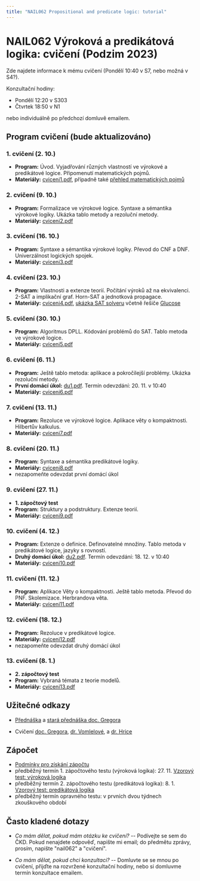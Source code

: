 ```yaml
---
title: "NAIL062 Propositional and predicate logic: tutorial"
---
```


# NAIL062 Výroková a predikátová logika: cvičení (Podzim 2023)

Zde najdete informace k mému cvičení (Pondělí 10:40 v S7, nebo možná v S4?).

Konzultační hodiny:

* Pondělí 12:20 v S303
* Čtvrtek 18:50 v N1

nebo individuálně po předchozí domluvě emailem.

## Program cvičení (bude aktualizováno)

### 1. cvičení (2. 10.)

* **Program:** Úvod. Vyjadřování různých vlastností ve výrokové a predikátové logice. Připomenutí matematických pojmů.
* **Materiály:** [cviceni1.pdf](https://github.com/jbulin-mff-uk/nail062/raw/main/tutorial/worksheets/cviceni1.pdf), případně také [přehled matematických pojmů](https://ktiml.mff.cuni.cz/~gregor/logika/VPLdodatek.pdf)

### 2. cvičení (9. 10.)

* **Program:** Formalizace ve výrokové logice. Syntaxe a sémantika výrokové logiky. Ukázka tablo metody a rezoluční metody.
* **Materiály:** [cviceni2.pdf](https://github.com/jbulin-mff-uk/nail062/raw/main/tutorial/worksheets/cviceni2.pdf)

### 3. cvičení (16. 10.)

* **Program:** Syntaxe a sémantika výrokové logiky. Převod do CNF a DNF. Univerzálnost logických spojek.
* **Materiály:** [cviceni3.pdf](https://github.com/jbulin-mff-uk/nail062/raw/main/tutorial/worksheets/cviceni3.pdf)

### 4. cvičení (23. 10.)

* **Program:** Vlastnosti a extenze teorií. Počítání výroků až na ekvivalenci. 2-SAT a implikační graf. Horn-SAT a jednotková propagace. 
* **Materiály:** [cviceni4.pdf](https://github.com/jbulin-mff-uk/nail062/raw/main/tutorial/worksheets/cviceni4.pdf), [ukázka SAT solveru](https://github.com/jbulin-mff-uk/nail062/blob/main/tutorial/sat-solving.zip) včetně řešiče [Glucose](https://github.com/mi-ki/glucose-syrup)

### 5. cvičení (30. 10.)

* **Program:** Algoritmus DPLL. Kódování problémů do SAT. Tablo metoda ve výrokové logice.
* **Materiály:** [cviceni5.pdf](https://github.com/jbulin-mff-uk/nail062/raw/main/tutorial/worksheets/cviceni5.pdf)

### 6. cvičení (6. 11.)

* **Program:** Ještě tablo metoda: aplikace a pokročilejší problémy. Ukázka rezoluční metody.
* **První domácí úkol:** [du1.pdf](https://github.com/jbulin-mff-uk/nail062/raw/main/tutorial/worksheets/du1.pdf). Termín odevzdání: 20. 11. v 10:40
* **Materiály:** [cviceni6.pdf](https://github.com/jbulin-mff-uk/nail062/raw/main/tutorial/worksheets/cviceni6.pdf)

### 7. cvičení (13. 11.)

* **Program:** Rezoluce ve výrokové logice. Aplikace věty o kompaktnosti. Hilbertův kalkulus.
* **Materiály:** [cviceni7.pdf](https://github.com/jbulin-mff-uk/nail062/raw/main/tutorial/worksheets/cviceni7.pdf)

### 8. cvičení (20. 11.)

* **Program:** Syntaxe a sémantika predikátové logiky. 
* **Materiály:** [cviceni8.pdf](https://github.com/jbulin-mff-uk/nail062/raw/main/tutorial/worksheets/cviceni8.pdf)
* nezapomeňte odevzdat první domácí úkol

### 9. cvičení (27. 11.)

* **1. zápočtový test**
* **Program:** Struktury a podstruktury. Extenze teorií.
* **Materiály:** [cviceni9.pdf](https://github.com/jbulin-mff-uk/nail062/raw/main/tutorial/worksheets/cviceni9.pdf)

### 10. cvičení (4. 12.)

* **Program:**  Extenze o definice. Definovatelné množiny. Tablo metoda v predikátové logice, jazyky s rovností.
* **Druhý domácí úkol:** [du2.pdf](https://github.com/jbulin-mff-uk/nail062/raw/main/tutorial/worksheets/du2.pdf). Termín odevzdání: 18. 12. v 10:40 
* **Materiály:** [cviceni10.pdf](https://github.com/jbulin-mff-uk/nail062/raw/main/tutorial/worksheets/cviceni10.pdf)

### 11. cvičení (11. 12.)

* **Program:** Aplikace Věty o kompaktnosti. Ještě tablo metoda. Převod do PNF. Skolemizace. Herbrandova věta.
* **Materiály:** [cviceni11.pdf](https://github.com/jbulin-mff-uk/nail062/raw/main/tutorial/worksheets/cviceni11.pdf)

### 12. cvičení (18. 12.)

* **Program:** Rezoluce v predikátové logice.
* **Materiály:** [cviceni12.pdf](https://github.com/jbulin-mff-uk/nail062/raw/main/tutorial/worksheets/cviceni12.pdf)
* nezapomeňte odevzdat druhý domácí úkol

### 13. cvičení (8. 1.)

* **2. zápočtový test**
* **Program:** Vybraná témata z teorie modelů.
* **Materiály:** [cviceni13.pdf](https://github.com/jbulin-mff-uk/nail062/raw/main/tutorial/worksheets/cviceni13.pdf)


<!-- podzim 2022
### 1. cvičení (2. 10.)
* **Program:** Úvod. Vyjadřování různých vlastností ve výrokové a predikátové logice. Připomenutí matematických pojmů.
* **Materiály:** [cviceni1.pdf](https://github.com/jbulin-mff-uk/nail062/raw/main/tutorial/worksheets/cviceni1.pdf)

### 2. cvičení (9. 10.)
* **Program:** Syntaxe a sémantika výrokové logiky. Univerzálnost logických spojek.
* **Materiály:** [cviceni2.pdf](https://github.com/jbulin-mff-uk/nail062/raw/main/tutorial/worksheets/cviceni2.pdf)

### 3. cvičení (16. 10.)
* **Program:** Syntaxe a sémantika výrokové logiky, převod do CNF a DNF.
* **Materiály:** [cviceni3.pdf](https://github.com/jbulin-mff-uk/nail062/raw/main/tutorial/worksheets/cviceni3.pdf)

### 4. cvičení (23. 10.)
* **Program:** Počítání výroků až na ekvivalenci (Lindenbaum-Tarského algebra). 2-SAT a implikační graf. Horn-SAT a jednotková propagace. Algoritmus DPLL. Kódování problémů do SAT.
* **Materiály:** [cviceni4.pdf](https://github.com/jbulin-mff-uk/nail062/raw/main/tutorial/worksheets/cviceni4.pdf), [ukázka SAT solveru](https://github.com/jbulin-mff-uk/nail062/blob/main/tutorial/sat-solving.zip) včetně řešiče [Glucose](https://github.com/mi-ki/glucose-syrup)

### 5. cvičení (30. 10.)
* **Program:** Tablo metoda ve výrokové logice. 
* **Materiály:** [cviceni5.pdf](https://github.com/jbulin-mff-uk/nail062/raw/main/tutorial/worksheets/cviceni5.pdf)

### 6. cvičení (6. 11.)
* **Program:** Rezoluce ve výrokové logice. Aplikace věty o kompaktnosti. Hilbertův kalkulus.
* **Materiály:** [cviceni6.pdf](https://github.com/jbulin-mff-uk/nail062/raw/main/tutorial/worksheets/cviceni6.pdf)

### 7. cvičení (13. 11.)
* **1. zápočtový test**
* **Program:** Syntaxe a sémantika predikátové logiky.
* **Materiály:** [cviceni7.pdf](https://github.com/jbulin-mff-uk/nail062/raw/main/tutorial/worksheets/cviceni7.pdf)

### 8. cvičení (20. 11.)
* **Program:** Struktury a podstruktury. Extenze teorií, extenze o definice. Definovatelné množiny.
* **Materiály:** [cviceni8.pdf](https://github.com/jbulin-mff-uk/nail062/raw/main/tutorial/worksheets/cviceni8.pdf)

### 9. cvičení (27. 11.)
* **Program:** Tablo metoda v predikátové logice, jazyky s rovností.
* **Materiály:** [cviceni9.pdf](https://github.com/jbulin-mff-uk/nail062/raw/main/tutorial/worksheets/cviceni9.pdf)

### 10. cvičení (4. 12.)
* **Program:** Aplikace věty o kompaktnosti. Převod do PNF. Skolemizace. Herbrandova věta.
* **Materiály:** [cviceni10.pdf](https://github.com/jbulin-mff-uk/nail062/raw/main/tutorial/worksheets/cviceni10.pdf)

### 11. cvičení (11. 12.)
* **Program:** Unifikace. Rezoluce v predikátové logice.
* **Materiály:** [cviceni11.pdf](https://github.com/jbulin-mff-uk/nail062/raw/main/tutorial/worksheets/cviceni11.pdf)

### 12. cvičení (18. 12.)
* **Program:** Vybraná témata z teorie modelů
* **Materiály:** [cviceni12.pdf](https://github.com/jbulin-mff-uk/nail062/raw/main/tutorial/worksheets/cviceni12.pdf)

### 13. cvičení (8. 1.)
* **2. zápočtový test**
* **Program:** Vybraná témata z teorie modelů
* **Materiály:** [cviceni13.pdf](https://github.com/jbulin-mff-uk/nail062/raw/main/tutorial/worksheets/cviceni13.pdf)
-->

## Užitečné odkazy

* [Přednáška](https://jbulin.github.io/teaching/fall/nail062/) a [stará přednáška doc. Gregora](http://ktiml.mff.cuni.cz/~gregor/logika/index.html)

* Cvičení [doc. Gregora](http://ktiml.mff.cuni.cz/~gregor/logika2019/cviceni.html), [dr. Vomlelové](http://ktiml.mff.cuni.cz/~marta/logika.html), a [dr. Hrice](http://ktiml.mff.cuni.cz/~hric/vyuka/prikl_vpl.htm)


## Zápočet

* [Podmínky pro získání zápočtu](https://raw.githubusercontent.com/jbulin-mff-uk/nail062/main/tutorial/zapocet.txt)
* předběžný termín 1. zápočtového testu (výroková logika): 27. 11. [Vzorový test: výroková logika](files/vzorovy-test-vyrokova-logika.pdf)
* předběžný termín 2. zápočtového testu (predikátová logika): 8. 1. [Vzorový test: predikátová logika](files/vzorovy-test-predikatova-logika.pdf)
* předběžný termín opravného testu: v prvních dvou týdnech zkouškového období


## Často kladené dotazy

* _Co mám dělat, pokud mám otázku ke cvičení?_ -- Podívejte se sem do ČKD. Pokud nenajdete odpověď, napište mi email; do předmětu zprávy, prosím, napište "nail062" a "cvičení".

* _Co mám dělat, pokud chci konzultaci?_ -- Domluvte se se mnou po cvičení, přijďte na rozvržené konzultační hodiny, nebo si domluvme termín konzultace emailem.
